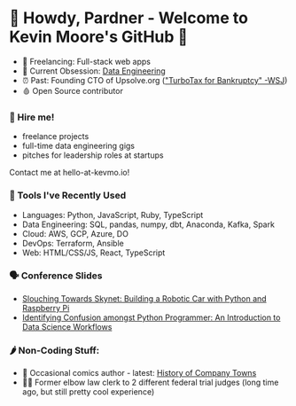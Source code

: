 # 🤠 Howdy, Pardner - Welcome to Kevin Moore's GitHub 🤠

- 🤖 Freelancing: Full-stack web apps
- 🔭 Current Obsession: [Data Engineering](https://github.com/DataTalksClub/data-engineering-zoomcamp) 
- ⏰ Past: Founding CTO of Upsolve.org (["TurboTax for Bankruptcy" -WSJ](https://www.wsj.com/articles/for-struggling-consumers-a-cheaper-way-to-file-for-bankruptcy-1505096071))
- 🩸 Open Source contributor

###  👋 Hire me!
* freelance projects
* full-time data engineering gigs
* pitches for leadership roles at startups

Contact me at hello-at-kevmo.io!

### 🔬 Tools I've Recently Used

* Languages: Python, JavaScript, Ruby, TypeScript
* Data Engineering: SQL, pandas, numpy, dbt, Anaconda, Kafka, Spark
* Cloud: AWS, GCP, Azure, DO
* DevOps: Terraform, Ansible
* Web: HTML/CSS/JS, React, TypeScript

### 🗣️ Conference Slides
* [Slouching Towards Skynet: Building a Robotic Car with Python and Raspberry Pi](https://docs.google.com/presentation/d/e/2PACX-1vSab4J4hUtDmXK50V8a-oElv9XWEmnzTCKypJb_5Zqh1i1RRwM-HaIojah55LnUANJJkR_RZb8pNvOm/pub?start=false&loop=false&delayms=10000)
* [Identifying Confusion amongst Python Programmer: An Introduction to Data Science Workflows](https://docs.google.com/presentation/d/e/2PACX-1vSgyeJucO-RZ0730CCMdfw-rziMUsSsJTwGv0MInt_aG3J7HbLESlXwU5yiV5wzfJlaybRY3lgwZCPt/pub?start=false&loop=false&delayms=10000)

### 🌶️ Non-Coding Stuff:
- 🎨 Occasional comics author - latest: [History of Company Towns](https://thenib.com/company-towns-history/)
- 🧑‍⚖️ Former elbow law clerk to 2 different federal trial judges (long time ago, but still pretty cool experience)

<!--
- 👯 I’m looking to collaborate on ...
- 🤔 I’m looking for help with ...
- 💬 Ask me about ...
- 📫 How to reach me: ...
-->
